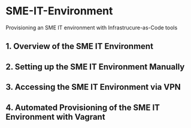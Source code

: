 # SME-IT-Environment
Provisioning an SME IT environment with Infrastrucure-as-Code tools

## 1. Overview of the SME IT Environment


## 2. Setting up the SME IT Environment Manually


## 3. Accessing the SME IT Environment via VPN


## 4. Automated Provisioning of the SME IT Environment with Vagrant
